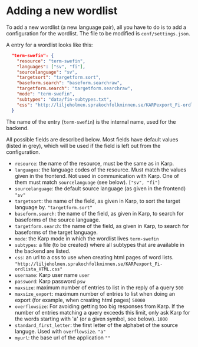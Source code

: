 # Adding a new wordlist

To add a new wordlist (a new language pair), all you have to do is to add
a configuration for the wordlist. The file to be modified is `conf/settings.json`.

A entry for a wordlist looks like this:

```json
  "term-swefin": {
    "resource": "term-swefin",
    "languages": ["sv", "fi"],
    "sourcelanguage": "sv",
    "targetsort": "targetform.sort",
    "baseform.search": "baseform.searchraw",
    "targetform.search": "targetform.searchraw",
    "mode": "term-swefin",
    "subtypes": "data/fin-subtypes.txt",
    "css": "http://liljeholmen.sprakochfolkminnen.se/KARPexport_Fi-ordlista_HTML.css"
  }
  ```

The name of the entry (`term-swefin`) is the internal name, used for the backend.

All possible fields are described below. Most fields have default values (listed in grey), which will be used if the field is left out from the configuration.

- `resource`: the name of the resource, must be the same as in Karp.
- `languages`: the language codes of the resource. Must match the values given in the frontend. Not used in communication with Karp. One of them must match `sourcelanguage` (see below). `["sv", "fi"]`
- `sourcelanguage`: the default source language (as given in the frontend) `"sv"`
- `targetsort`: the name of the field, as given in Karp, to sort the target language by. `"targetform.sort"`
- `baseform.search`: the name of the field, as given in Karp, to search for baseforms of the source language.
- `targetform.search`: the name of the field, as given in Karp, to search for baseforms of the target language.
- `mode`: the Karp mode in which the wordlist lives `term-swefin`
- `subtypes`: a file (to be created) where all subtypes that are available in the backend are listed.
- `css`: an url to a css to use when creating html pages of word lists. `"http://liljeholmen.sprakochfolkminnen.se/KARPexport_Fi-ordlista_HTML.css"`
- `username`: Karp user name `user`
- `password`: Karp password `psw`
- `maxsize`: maximum number of entries to list in the reply of a query `500`
- `maxsize_export`: maximum number of entries to list when doing an export (for example, when creating html pages) `50000`
- `overflowsize`: For avoiding getting too big responses from Karp. If
  the number of entries matching a query exceeds this limit, only ask Karp for
  the words starting with 'a' (or a given symbol, see below). `1000`
- `standard_first_letter`: the first letter of the alphabet of the source languge. Used with `overflowsize`. `"a"`
- `myurl`: the base url of the application `""`

